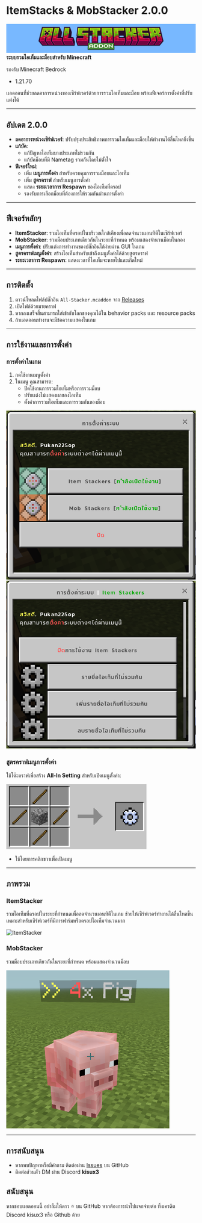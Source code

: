# ItemStacks & MobStacker 2.0.0

![Plugin Banner](https://github.com/PUKAN223/AllStacker-Addons/blob/2.0.0-release/resource/banner.png?raw=true)  
**ระบบรวมไอเท็มและม็อบสำหรับ Minecraft**  

รองรับ Minecraft Bedrock
  - 1.21.70

เเอดออนที่ช่วยลดอาการหน่วงของเซิร์ฟเวอร์ด้วยการรวมไอเท็มและม็อบ พร้อมฟีเจอร์การตั้งค่าที่ปรับแต่งได้

---

## อัปเดต 2.0.0
- **ลดอาการหน่วงเซิร์ฟเวอร์**: ปรับปรุงประสิทธิภาพการรวมไอเท็มและม็อบให้ทำงานได้ลื่นไหลยิ่งขึ้น
- **แก้บัค**:
  - แก้ปัญหาไอเท็มบางประเภทไม่รวมกัน
  - แก้บัคม็อบที่มี Nametag รวมกันโดยไม่ตั้งใจ
- **ฟีเจอร์ใหม่**:
  - เพิ่ม **เมนูการตั้งค่า** สำหรับควบคุมการรวมม็อบและไอเท็ม
  - เพิ่ม **สูตรคราฟ** สำหรับเมนูการตั้งค่า
  - แสดง **ระยะเวลาการ Respawn** ของไอเท็มที่ดรอป
  - รองรับการเลือกม็อบที่ต้องการให้รวมกันผ่านการตั้งค่า

---

## ฟีเจอร์หลักๆ
- **ItemStacker**: รวมไอเท็มที่ดรอปในบริเวณใกล้เคียงเพื่อลดจำนวนเอนทิตีในเซิร์ฟเวอร์
- **MobStacker**: รวมม็อบประเภทเดียวกันในระยะที่กำหนด พร้อมแสดงจำนวนม็อบในกอง
- **เมนูการตั้งค่า**: ปรับแต่งการทำงานของปลั๊กอินได้ง่ายผ่าน GUI ในเกม
- **สูตรคราฟเมนูตั้งค่า**: สร้างไอเท็มสำหรับเข้าถึงเมนูตั้งค่าได้ด้วยสูตรคราฟ
- **ระยะเวลาการ Respawn**: แสดงเวลาที่ไอเท็มจะหายไปและเกิดใหม่

---

## การติดตั้ง
1. ดาวน์โหลดไฟล์ปลั๊กอิน `All-Stacker.mcaddon` จาก [Releases](#)
2. เปิดไฟล์ด้วยมายคราฟ 
3. หากลงเสร็จสิ้นสามารถใส่เข้ากับโลกของคุณได้ใน behavior packs เเละ resource packs
4. ถ้าเเอดออนทำงานจะมีข้อความเเสดงในเกม

---

## การใช้งานและการตั้งค่า
### การตั้งค่าในเกม
1. กดใช้งานเมนูตั้งค่า
2. ในเมนู คุณสามารถ:
   - ปิดใช้งานการรวมไอเท็มหรือการรวมม็อบ
   - ปรับเเต่งไม่เเสดงผลของไอเท็ม
   - ตั้งค่าการรวมไอเท็มเเละการรวมกันของม็อบ

![Configuration Menu](https://github.com/PUKAN223/AllStacker-Addons/blob/2.0.0-release/resource/setting_1.png?raw=true)
![Configuration Menu](https://github.com/PUKAN223/AllStacker-Addons/blob/2.0.0-release/resource/setting_2.png?raw=true)

### สูตรคราฟเมนูการตั้งค่า
ใช้โต๊ะคราฟเพื่อสร้าง **All-In Setting** สำหรับเปิดเมนูตั้งค่า:

![Recipes](https://github.com/PUKAN223/AllStacker-Addons/blob/2.0.0-release/resource/recipes.png?raw=true)

- ใช้โดยการคลิกขวาเพื่อเปิดเมนู

---

## ภาพรวม
### ItemStacker
รวมไอเท็มที่ดรอปในระยะที่กำหนดเพื่อลดจำนวนเอนทิตีในเกม ช่วยให้เซิร์ฟเวอร์ทำงานได้ลื่นไหลขึ้น เหมาะสำหรับเซิร์ฟเวอร์ที่มีการฟาร์มหรือดรอปไอเท็มจำนวนมาก

![ItemStacker](https://github.com/PUKAN223/AllStacker-Addons/blob/2.0.0-release/resource/stack.png?raw=true)

### MobStacker
รวมม็อบประเภทเดียวกันในระยะที่กำหนด พร้อมแสดงจำนวนม็อบ

![MobStacker](https://github.com/PUKAN223/AllStacker-Addons/blob/2.0.0-release/resource/mob.png?raw=true)

---

## การสนับสนุน
- หากพบปัญหาหรือมีคำถาม ติดต่อผ่าน [Issues](#) บน GitHub
- ติดต่อส่วนตัว DM ผ่าน Discord **kisux3**

## สนับสนุน
หากชอบเเอดออนนี้ อย่าลืมให้ดาว ⭐ บน GitHub
หากต้องการนำไปเเจกจ่ายต่อ ทิ้งเครดิต Discord kisux3 หรือ Github ด้วย
